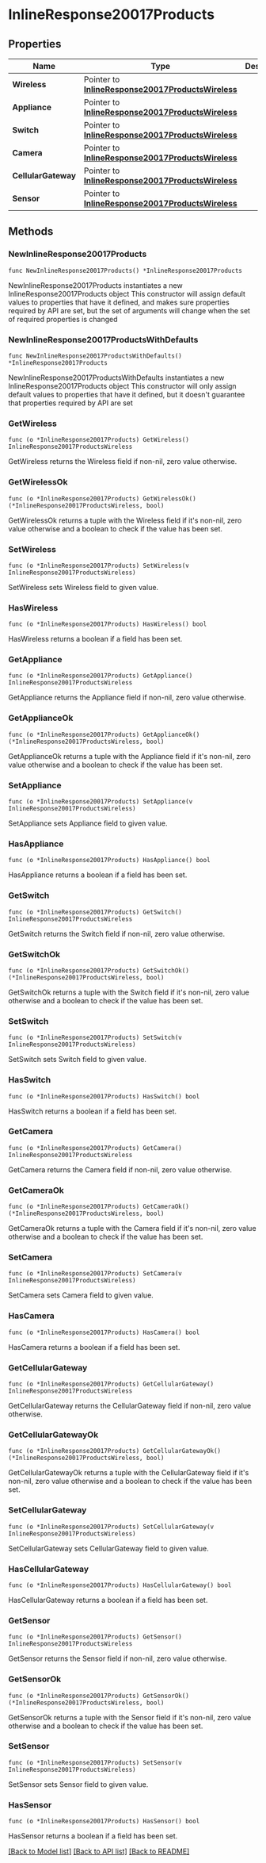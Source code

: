 # InlineResponse20017Products

## Properties

Name | Type | Description | Notes
------------ | ------------- | ------------- | -------------
**Wireless** | Pointer to [**InlineResponse20017ProductsWireless**](InlineResponse20017ProductsWireless.md) |  | [optional] 
**Appliance** | Pointer to [**InlineResponse20017ProductsWireless**](InlineResponse20017ProductsWireless.md) |  | [optional] 
**Switch** | Pointer to [**InlineResponse20017ProductsWireless**](InlineResponse20017ProductsWireless.md) |  | [optional] 
**Camera** | Pointer to [**InlineResponse20017ProductsWireless**](InlineResponse20017ProductsWireless.md) |  | [optional] 
**CellularGateway** | Pointer to [**InlineResponse20017ProductsWireless**](InlineResponse20017ProductsWireless.md) |  | [optional] 
**Sensor** | Pointer to [**InlineResponse20017ProductsWireless**](InlineResponse20017ProductsWireless.md) |  | [optional] 

## Methods

### NewInlineResponse20017Products

`func NewInlineResponse20017Products() *InlineResponse20017Products`

NewInlineResponse20017Products instantiates a new InlineResponse20017Products object
This constructor will assign default values to properties that have it defined,
and makes sure properties required by API are set, but the set of arguments
will change when the set of required properties is changed

### NewInlineResponse20017ProductsWithDefaults

`func NewInlineResponse20017ProductsWithDefaults() *InlineResponse20017Products`

NewInlineResponse20017ProductsWithDefaults instantiates a new InlineResponse20017Products object
This constructor will only assign default values to properties that have it defined,
but it doesn't guarantee that properties required by API are set

### GetWireless

`func (o *InlineResponse20017Products) GetWireless() InlineResponse20017ProductsWireless`

GetWireless returns the Wireless field if non-nil, zero value otherwise.

### GetWirelessOk

`func (o *InlineResponse20017Products) GetWirelessOk() (*InlineResponse20017ProductsWireless, bool)`

GetWirelessOk returns a tuple with the Wireless field if it's non-nil, zero value otherwise
and a boolean to check if the value has been set.

### SetWireless

`func (o *InlineResponse20017Products) SetWireless(v InlineResponse20017ProductsWireless)`

SetWireless sets Wireless field to given value.

### HasWireless

`func (o *InlineResponse20017Products) HasWireless() bool`

HasWireless returns a boolean if a field has been set.

### GetAppliance

`func (o *InlineResponse20017Products) GetAppliance() InlineResponse20017ProductsWireless`

GetAppliance returns the Appliance field if non-nil, zero value otherwise.

### GetApplianceOk

`func (o *InlineResponse20017Products) GetApplianceOk() (*InlineResponse20017ProductsWireless, bool)`

GetApplianceOk returns a tuple with the Appliance field if it's non-nil, zero value otherwise
and a boolean to check if the value has been set.

### SetAppliance

`func (o *InlineResponse20017Products) SetAppliance(v InlineResponse20017ProductsWireless)`

SetAppliance sets Appliance field to given value.

### HasAppliance

`func (o *InlineResponse20017Products) HasAppliance() bool`

HasAppliance returns a boolean if a field has been set.

### GetSwitch

`func (o *InlineResponse20017Products) GetSwitch() InlineResponse20017ProductsWireless`

GetSwitch returns the Switch field if non-nil, zero value otherwise.

### GetSwitchOk

`func (o *InlineResponse20017Products) GetSwitchOk() (*InlineResponse20017ProductsWireless, bool)`

GetSwitchOk returns a tuple with the Switch field if it's non-nil, zero value otherwise
and a boolean to check if the value has been set.

### SetSwitch

`func (o *InlineResponse20017Products) SetSwitch(v InlineResponse20017ProductsWireless)`

SetSwitch sets Switch field to given value.

### HasSwitch

`func (o *InlineResponse20017Products) HasSwitch() bool`

HasSwitch returns a boolean if a field has been set.

### GetCamera

`func (o *InlineResponse20017Products) GetCamera() InlineResponse20017ProductsWireless`

GetCamera returns the Camera field if non-nil, zero value otherwise.

### GetCameraOk

`func (o *InlineResponse20017Products) GetCameraOk() (*InlineResponse20017ProductsWireless, bool)`

GetCameraOk returns a tuple with the Camera field if it's non-nil, zero value otherwise
and a boolean to check if the value has been set.

### SetCamera

`func (o *InlineResponse20017Products) SetCamera(v InlineResponse20017ProductsWireless)`

SetCamera sets Camera field to given value.

### HasCamera

`func (o *InlineResponse20017Products) HasCamera() bool`

HasCamera returns a boolean if a field has been set.

### GetCellularGateway

`func (o *InlineResponse20017Products) GetCellularGateway() InlineResponse20017ProductsWireless`

GetCellularGateway returns the CellularGateway field if non-nil, zero value otherwise.

### GetCellularGatewayOk

`func (o *InlineResponse20017Products) GetCellularGatewayOk() (*InlineResponse20017ProductsWireless, bool)`

GetCellularGatewayOk returns a tuple with the CellularGateway field if it's non-nil, zero value otherwise
and a boolean to check if the value has been set.

### SetCellularGateway

`func (o *InlineResponse20017Products) SetCellularGateway(v InlineResponse20017ProductsWireless)`

SetCellularGateway sets CellularGateway field to given value.

### HasCellularGateway

`func (o *InlineResponse20017Products) HasCellularGateway() bool`

HasCellularGateway returns a boolean if a field has been set.

### GetSensor

`func (o *InlineResponse20017Products) GetSensor() InlineResponse20017ProductsWireless`

GetSensor returns the Sensor field if non-nil, zero value otherwise.

### GetSensorOk

`func (o *InlineResponse20017Products) GetSensorOk() (*InlineResponse20017ProductsWireless, bool)`

GetSensorOk returns a tuple with the Sensor field if it's non-nil, zero value otherwise
and a boolean to check if the value has been set.

### SetSensor

`func (o *InlineResponse20017Products) SetSensor(v InlineResponse20017ProductsWireless)`

SetSensor sets Sensor field to given value.

### HasSensor

`func (o *InlineResponse20017Products) HasSensor() bool`

HasSensor returns a boolean if a field has been set.


[[Back to Model list]](../README.md#documentation-for-models) [[Back to API list]](../README.md#documentation-for-api-endpoints) [[Back to README]](../README.md)


